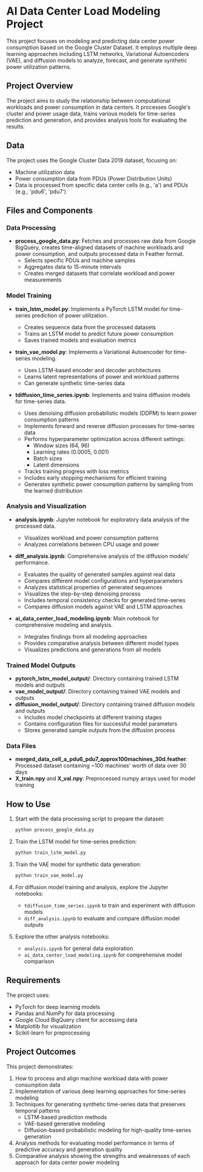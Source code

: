 # AI Data Center Load Modeling Project

This project focuses on modeling and predicting data center power consumption based on the Google Cluster Dataset. It employs multiple deep learning approaches including LSTM networks, Variational Autoencoders (VAE), and diffusion models to analyze, forecast, and generate synthetic power utilization patterns.

## Project Overview

The project aims to study the relationship between computational workloads and power consumption in data centers. It processes Google's cluster and power usage data, trains various models for time-series prediction and generation, and provides analysis tools for evaluating the results.

## Data

The project uses the Google Cluster Data 2019 dataset, focusing on:
- Machine utilization data 
- Power consumption data from PDUs (Power Distribution Units)
- Data is processed from specific data center cells (e.g., 'a') and PDUs (e.g., 'pdu6', 'pdu7')

## Files and Components

### Data Processing

- **process_google_data.py**: Fetches and processes raw data from Google BigQuery, creates time-aligned datasets of machine workloads and power consumption, and outputs processed data in Feather format.
  - Selects specific PDUs and machine samples
  - Aggregates data to 15-minute intervals
  - Creates merged datasets that correlate workload and power measurements

### Model Training

- **train_lstm_model.py**: Implements a PyTorch LSTM model for time-series prediction of power utilization.
  - Creates sequence data from the processed datasets
  - Trains an LSTM model to predict future power consumption
  - Saves trained models and evaluation metrics

- **train_vae_model.py**: Implements a Variational Autoencoder for time-series modeling.
  - Uses LSTM-based encoder and decoder architectures
  - Learns latent representations of power and workload patterns
  - Can generate synthetic time-series data

- **tdiffusion_time_series.ipynb**: Implements and trains diffusion models for time-series data.
  - Uses denoising diffusion probabilistic models (DDPM) to learn power consumption patterns
  - Implements forward and reverse diffusion processes for time-series data
  - Performs hyperparameter optimization across different settings:
    - Window sizes (64, 96)
    - Learning rates (0.0005, 0.001)
    - Batch sizes
    - Latent dimensions
  - Tracks training progress with loss metrics
  - Includes early stopping mechanisms for efficient training
  - Generates synthetic power consumption patterns by sampling from the learned distribution

### Analysis and Visualization

- **analysis.ipynb**: Jupyter notebook for exploratory data analysis of the processed data.
  - Visualizes workload and power consumption patterns
  - Analyzes correlations between CPU usage and power

- **diff_analysis.ipynb**: Comprehensive analysis of the diffusion models' performance.
  - Evaluates the quality of generated samples against real data
  - Compares different model configurations and hyperparameters
  - Analyzes statistical properties of generated sequences
  - Visualizes the step-by-step denoising process
  - Includes temporal consistency checks for generated time-series
  - Compares diffusion models against VAE and LSTM approaches

- **ai_data_center_load_modeling.ipynb**: Main notebook for comprehensive modeling and analysis.
  - Integrates findings from all modeling approaches
  - Provides comparative analysis between different model types
  - Visualizes predictions and generations from all models

### Trained Model Outputs

- **pytorch_lstm_model_output/**: Directory containing trained LSTM models and outputs
- **vae_model_output/**: Directory containing trained VAE models and outputs
- **diffusion_model_output/**: Directory containing trained diffusion models and outputs
  - Includes model checkpoints at different training stages
  - Contains configuration files for successful model parameters
  - Stores generated sample outputs from the diffusion process

### Data Files

- **merged_data_cell_a_pdu6_pdu7_approx100machines_30d.feather**: Processed dataset containing ~100 machines' worth of data over 30 days
- **X_train.npy** and **X_val.npy**: Preprocessed numpy arrays used for model training

## How to Use

1. Start with the data processing script to prepare the dataset:
   ```bash
   python process_google_data.py
   ```

2. Train the LSTM model for time-series prediction:
   ```bash
   python train_lstm_model.py
   ```

3. Train the VAE model for synthetic data generation:
   ```bash
   python train_vae_model.py
   ```

4. For diffusion model training and analysis, explore the Jupyter notebooks:
   - `tdiffusion_time_series.ipynb` to train and experiment with diffusion models
   - `diff_analysis.ipynb` to evaluate and compare diffusion model outputs

5. Explore the other analysis notebooks:
   - `analysis.ipynb` for general data exploration
   - `ai_data_center_load_modeling.ipynb` for comprehensive model comparison

## Requirements

The project uses:
- PyTorch for deep learning models
- Pandas and NumPy for data processing
- Google Cloud BigQuery client for accessing data
- Matplotlib for visualization
- Scikit-learn for preprocessing

## Project Outcomes

This project demonstrates:
1. How to process and align machine workload data with power consumption data
2. Implementation of various deep learning approaches for time-series modeling
3. Techniques for generating synthetic time-series data that preserves temporal patterns
   - LSTM-based prediction methods
   - VAE-based generative modeling
   - Diffusion-based probabilistic modeling for high-quality time-series generation
4. Analysis methods for evaluating model performance in terms of predictive accuracy and generation quality
5. Comparative analysis showing the strengths and weaknesses of each approach for data center power modeling
